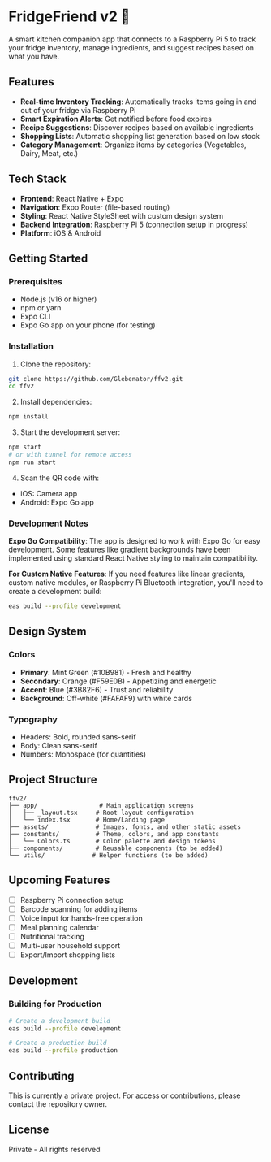 # FridgeFriend v2 🥗

A smart kitchen companion app that connects to a Raspberry Pi 5 to track your fridge inventory, manage ingredients, and suggest recipes based on what you have.

## Features

- **Real-time Inventory Tracking**: Automatically tracks items going in and out of your fridge via Raspberry Pi
- **Smart Expiration Alerts**: Get notified before food expires
- **Recipe Suggestions**: Discover recipes based on available ingredients
- **Shopping Lists**: Automatic shopping list generation based on low stock
- **Category Management**: Organize items by categories (Vegetables, Dairy, Meat, etc.)

## Tech Stack

- **Frontend**: React Native + Expo
- **Navigation**: Expo Router (file-based routing)
- **Styling**: React Native StyleSheet with custom design system
- **Backend Integration**: Raspberry Pi 5 (connection setup in progress)
- **Platform**: iOS & Android

## Getting Started

### Prerequisites

- Node.js (v16 or higher)
- npm or yarn
- Expo CLI
- Expo Go app on your phone (for testing)

### Installation

1. Clone the repository:
```bash
git clone https://github.com/Glebenator/ffv2.git
cd ffv2
```

2. Install dependencies:
```bash
npm install
```

3. Start the development server:
```bash
npm start
# or with tunnel for remote access
npm run start
```

4. Scan the QR code with:
- iOS: Camera app
- Android: Expo Go app

### Development Notes

**Expo Go Compatibility**: The app is designed to work with Expo Go for easy development. Some features like gradient backgrounds have been implemented using standard React Native styling to maintain compatibility.

**For Custom Native Features**: If you need features like linear gradients, custom native modules, or Raspberry Pi Bluetooth integration, you'll need to create a development build:
```bash
eas build --profile development
```

## Design System

### Colors
- **Primary**: Mint Green (#10B981) - Fresh and healthy
- **Secondary**: Orange (#F59E0B) - Appetizing and energetic
- **Accent**: Blue (#3B82F6) - Trust and reliability
- **Background**: Off-white (#FAFAF9) with white cards

### Typography
- Headers: Bold, rounded sans-serif
- Body: Clean sans-serif
- Numbers: Monospace (for quantities)

## Project Structure

```
ffv2/
├── app/                 # Main application screens
│   ├── _layout.tsx     # Root layout configuration
│   └── index.tsx       # Home/Landing page
├── assets/             # Images, fonts, and other static assets
├── constants/          # Theme, colors, and app constants
│   └── Colors.ts       # Color palette and design tokens
├── components/         # Reusable components (to be added)
└── utils/             # Helper functions (to be added)
```

## Upcoming Features

- [ ] Raspberry Pi connection setup
- [ ] Barcode scanning for adding items
- [ ] Voice input for hands-free operation
- [ ] Meal planning calendar
- [ ] Nutritional tracking
- [ ] Multi-user household support
- [ ] Export/Import shopping lists

## Development

### Building for Production

```bash
# Create a development build
eas build --profile development

# Create a production build
eas build --profile production
```

## Contributing

This is currently a private project. For access or contributions, please contact the repository owner.

## License

Private - All rights reserved